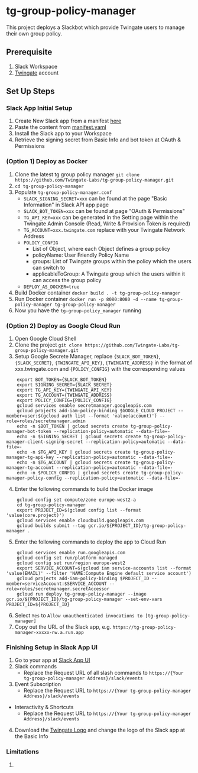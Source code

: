 # tg-group-policy-manager
This project deploys a Slackbot which provide Twingate users to manage their own group policy.

## Prerequisite
1. Slack Workspace
2. [Twingate](https://www.twingate.com/) account

## Set Up Steps
### Slack App Initial Setup
1. Create New Slack app from a manifest [here](https://api.slack.com/apps)
2. Paste the content from [manifest.yaml](https://github.com/Twingate-Labs/tg-group-policy-manager/blob/main/manifest.yml)
3. Install the Slack app to your Workspace
4. Retrieve the signing secret from Basic Info and bot token at OAuth & Permissions

### (Option 1) Deploy as Docker
1. Clone the latest tg group policy manager `git clone https://github.com/Twingate-Labs/tg-group-policy-manager.git`
2. `cd tg-group-policy-manager`
3. Populate `tg-group-policy-manager.conf`
   - `SLACK_SIGNING_SECRET=xxx` can be found at the page "Basic Information" in Slack API app page
   - `SLACK_BOT_TOKEN=xxx` can be found at page "OAuth & Permissions"
   - `TG_API_KEY=xxx` can be generated in the Setting page within the Twingate Admin Console (Read, Write & Provision Token is required)
   - `TG_ACCOUNT=xxx.twingate.com` replace with your Twingate Network Address
   - `POLICY_CONFIG` 
     - List of Object, where each Object defines a group policy
     - policyName: User Friendly Policy Name
     - groups: List of Twingate groups within the policy which the users can switch to
     - applicableToGroup: A Twingate group which the users within it can access the group policy
   - `DEPLOY_AS_DOCKER=true`
4. Build Docker container `docker build . -t tg-group-policy-manager`
5. Run Docker container `docker run -p 8080:8080 -d --name tg-group-policy-manager tg-group-policy-manager`
6. Now you have the `tg-group-policy_manager` running

### (Option 2) Deploy as Google Cloud Run
1. Open Google Cloud Shell
2. Clone the project `git clone https://github.com/Twingate-Labs/tg-group-policy-manager.git`
3. Setup Google Secrete Manager, replace `{SLACK_BOT_TOKEN}`, `{SLACK_SECRET}`, `{TWINGATE_API_KEY}`, `{TWINGATE_ADDRESS}` in the format of xxx.twingate.com and `{POLICY_CONFIG}`  with the corresponding values
```
    export BOT_TOKEN={SLACK_BOT_TOKEN}
    export SIGNING_SECRET={SLACK_SECRET}
    export TG_API_KEY={TWINGATE_API_KEY}
    export TG_ACCOUNT={TWINGATE_ADDRESS}
    export POLICY_CONFIG={POLICY_CONFIG}
    gcloud services enable secretmanager.googleapis.com
    gcloud projects add-iam-policy-binding $GOOGLE_CLOUD_PROJECT --member=user:$(gcloud auth list --format 'value(account)') --role=roles/secretmanager.admin
    echo -n $BOT_TOKEN | gcloud secrets create tg-group-policy-manager-bot-token --replication-policy=automatic --data-file=-
    echo -n $SIGNING_SECRET | gcloud secrets create tg-group-policy-manager-client-signing-secret --replication-policy=automatic --data-file=-
    echo -n $TG_API_KEY | gcloud secrets create tg-group-policy-manager-tg-api-key --replication-policy=automatic --data-file=-
    echo -n $TG_ACCOUNT | gcloud secrets create tg-group-policy-manager-tg-account --replication-policy=automatic --data-file=-
    echo -n $POLICY_CONFIG | gcloud secrets create tg-group-policy-manager-policy-config --replication-policy=automatic --data-file=-

```


4. Enter the following commands to build the Docker image
```
    gcloud config set compute/zone europe-west2-a
    cd tg-group-policy-manager
    export PROJECT_ID=$(gcloud config list --format 'value(core.project)')
    gcloud services enable cloudbuild.googleapis.com
    gcloud builds submit --tag gcr.io/${PROJECT_ID}/tg-group-policy-manager .
```

5. Enter the following commands to deploy the app to Cloud Run
```
    gcloud services enable run.googleapis.com
    gcloud config set run/platform managed
    gcloud config set run/region europe-west2
    export SERVICE_ACCOUNT=$(gcloud iam service-accounts list --format 'value(EMAIL)' --filter 'NAME:Compute Engine default service account')
    gcloud projects add-iam-policy-binding $PROJECT_ID --member=serviceAccount:$SERVICE_ACCOUNT --role=roles/secretmanager.secretAccessor
    gcloud run deploy tg-group-policy-manager --image gcr.io/${PROJECT_ID}/tg-group-policy-manager --set-env-vars PROJECT_ID=${PROJECT_ID}
```

6. Select `Yes` to `Allow unauthenticated invocations to [tg-group-policy-manager]`
7. Copy out the URL of the Slack app, e.g. `https://tg-group-policy-manager-xxxxx-nw.a.run.app`


### Finishing Setup in Slack App UI
1. Go to your app at [Slack App UI](https://api.slack.com/apps)
2. Slack commands
   * Replace the Request URL of all slash commands to `https://{Your tg-group-policy-manager Address}/slack/events`
3. Event Subscription
   * Replace the Request URL to `https://{Your tg-group-policy-manager Address}/slack/events`
* Interactivity & Shortcuts
   * Replace the Request URL to `https://{Your tg-group-policy-manager Address}/slack/events`
4. Download the [Twingate Logo](https://github.com/Twingate-Labs/tg-group-policy-manager/blob/main/Twingate%20Logo%20-%20Icon.png) and change the logo of the Slack app at the Basic Info


### Limitations
1. 